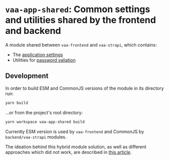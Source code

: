 # `vaa-app-shared`: Common settings and utilities shared by the frontend and backend

A module shared between `vaa-frontend` and `vaa-strapi`, which contains:

- The [application settings](./src/settings/)
- Utilities for [password valiation](./src/utils/passwordValidation.ts)

## Development

In order to build ESM and CommonJS versions of the module in its directory run:

```bash
yarn build
```

...or from the project's root directory:

```bash
yarn workspace vaa-app-shared build
```

Currently ESM version is used by `vaa-frontend` and CommonJS by `backend/vaa-strapi` modules.

The ideation behind this hybrid module solution, as well as different approaches which did not work, are described in [this article](https://www.sensedeep.com/blog/posts/2021/how-to-create-single-source-npm-module.html).
